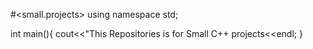 #<small.projects>
using namespace std;

int main(){
cout<<"This Repositories is for Small C++ projects<<endl;
}
